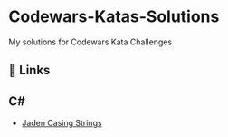 
# Codewars-Katas-Solutions

My solutions for Codewars Kata Challenges


## 🔗 Links

## C#

- [Jaden Casing Strings](https://github.com/soniapop93/Codewars-Katas-Solutions/blob/863e570c07cde661f69dc1eb9205a470d4135ac0/C%23/CodewarsKatas/CodewarsKatas/7-kyu/Jaden%20Casing%20Strings/JadenCasingStrings.cs)

